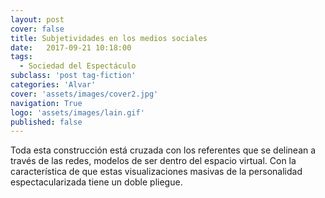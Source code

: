 ```yaml
---
layout: post
cover: false
title: Subjetividades en los medios sociales
date:   2017-09-21 10:18:00
tags:
  - Sociedad del Espectáculo
subclass: 'post tag-fiction'
categories: 'Alvar'
cover: 'assets/images/cover2.jpg'
navigation: True
logo: 'assets/images/lain.gif'
published: false
---
```


Toda esta construcción está cruzada con los referentes que se delinean a través de las redes, modelos de ser dentro del espacio virtual. Con la característica de que estas visualizaciones masivas de la personalidad espectacularizada tiene un doble pliegue.

